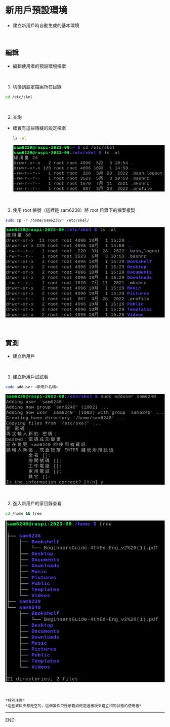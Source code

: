 # 新用戶預設環境
- 建立新用戶時自動生成的基本環境

</br>

## 編輯
- 編輯使用者的預設環境檔案

</br>

1. 切換到設定檔案所在目錄
  
  ```bash
  cd /etc/skel
  ```

</br>

2. 查詢
- 確實有這些隱藏的設定檔案

  ```bash
  ls -al
  ```

  ![](images/img_601.png)

</br>

3. 使用 root 帳號（這裡是 sam6238）將 root 目錄下的檔案複製

  ```bash
  sudo cp -r /home/sam6238/* /etc/skel/
  ```

  ![](images/img_602.png)

</br>


## 實測
- 建立新用戶

</br>

1. 建立新用戶試試看

  ```bash
  sudo adduser <新用戶名稱>
  ```

  ![](images/img_603.png)

</br>

2. 進入新用戶的家目錄查看

  ```bash
  cd /home && tree
  ```

  ![](images/img_604.png)

</br>

    *特別注意*
    *這些資料夾都是空的，這個操作只是示範如何透過樣板來建立相同狀態的使用者*

---

END
